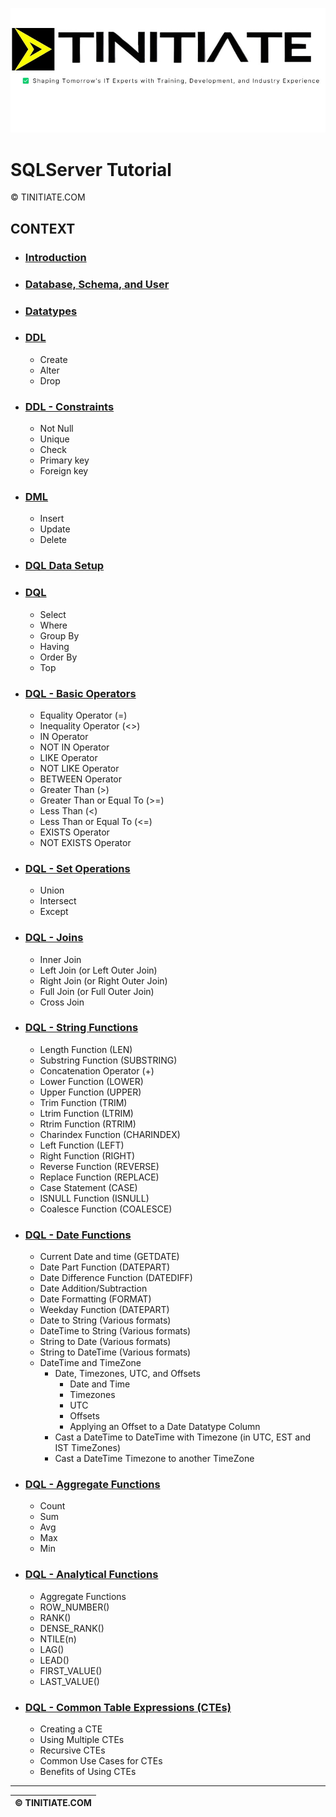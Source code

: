 ![SQLServer Tinitiate Image](tinitiateicon.jpg)
# SQLServer Tutorial
&copy; TINITIATE.COM

## CONTEXT
* ### [Introduction](sqlserver-introduction.md)
* ### [Database, Schema, and User](sqlserver-db-sch-user.md)
* ### [Datatypes](sqlserver-datatypes.md)
* ### [DDL](sqlserver-ddl.md)
    * Create
    * Alter
    * Drop
* ### [DDL - Constraints](sqlserver-ddl-constraints.md)
    * Not Null
    * Unique
    * Check
    * Primary key
    * Foreign key
* ### [DML](sqlserver-dml.md)
    * Insert
    * Update
    * Delete
* ### [DQL Data Setup](sqlserver-dql-data-setup.md)
* ### [DQL](sqlserver-dql.md)
    * Select
    * Where
    * Group By
    * Having
    * Order By
    * Top
* ### [DQL - Basic Operators](sqlserver-dql-basic-operators.md)
    * Equality Operator (=)
    * Inequality Operator (<>)
    * IN Operator
    * NOT IN Operator
    * LIKE Operator
    * NOT LIKE Operator
    * BETWEEN Operator
    * Greater Than (>)
    * Greater Than or Equal To (>=)
    * Less Than (<)
    * Less Than or Equal To (<=)
    * EXISTS Operator
    * NOT EXISTS Operator
* ### [DQL - Set Operations](sqlserver-dql-set-operations.md)
    * Union
    * Intersect
    * Except
* ### [DQL - Joins](sqlserver-dql-joins.md)
    * Inner Join
    * Left Join (or Left Outer Join)
    * Right Join (or Right Outer Join)
    * Full Join (or Full Outer Join)
    * Cross Join
* ### [DQL - String Functions](sqlserver-dql-string-functions.md)
    * Length Function (LEN)
    * Substring Function (SUBSTRING)
    * Concatenation Operator (+)
    * Lower Function (LOWER)
    * Upper Function (UPPER)
    * Trim Function (TRIM)
    * Ltrim Function (LTRIM)
    * Rtrim Function (RTRIM)
    * Charindex Function (CHARINDEX)
    * Left Function (LEFT)
    * Right Function (RIGHT)
    * Reverse Function (REVERSE)
    * Replace Function (REPLACE)
    * Case Statement (CASE)
    * ISNULL Function (ISNULL)
    * Coalesce Function (COALESCE)
* ### [DQL - Date Functions](sqlserver-dql-date-functions.md)
    * Current Date and time (GETDATE)
    * Date Part Function (DATEPART)
    * Date Difference Function (DATEDIFF)
    * Date Addition/Subtraction
    * Date Formatting (FORMAT)
    * Weekday Function (DATEPART)
    * Date to String (Various formats)
    * DateTime to String (Various formats)
    * String to Date (Various formats)
    * String to DateTime (Various formats)
    * DateTime and TimeZone
        * Date, Timezones, UTC, and Offsets
            * Date and Time
            * Timezones
            * UTC
            * Offsets
            * Applying an Offset to a Date Datatype Column
        * Cast a DateTime to DateTime with Timezone (in UTC, EST and IST TimeZones)
        * Cast a DateTime Timezone to another TimeZone
* ### [DQL - Aggregate Functions](sqlserver-dql-aggregate-functions.md)
    * Count
    * Sum
    * Avg
    * Max
    * Min
* ### [DQL - Analytical Functions](sqlserver-dql-analytical-functions.md)
    * Aggregate Functions
    * ROW_NUMBER()
    * RANK()
    * DENSE_RANK()
    * NTILE(n)
    * LAG()
    * LEAD()
    * FIRST_VALUE()
    * LAST_VALUE()
* ### [DQL - Common Table Expressions (CTEs)](sqlserver-dql-cte.md)
    * Creating a CTE
    * Using Multiple CTEs
    * Recursive CTEs
    * Common Use Cases for CTEs
    * Benefits of Using CTEs
***
| &copy; TINITIATE.COM |
|----------------------|
